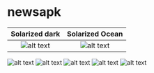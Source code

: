 # newsapk

Solarized dark             |  Solarized Ocean
:-------------------------:|:-------------------------:
![alt text](https://github.com/gouthamsrikar/newsapik_flutter/blob/master/screenshots/Screenshot_1621106457.png)  |  ![alt text](https://github.com/gouthamsrikar/newsapik_flutter/blob/master/screenshots/Screenshot_1621106464.png)

![alt text](https://github.com/gouthamsrikar/newsapik_flutter/blob/master/screenshots/Screenshot_1621106457.png)
![alt text](https://github.com/gouthamsrikar/newsapik_flutter/blob/master/screenshots/Screenshot_1621106464.png)
![alt text](https://github.com/gouthamsrikar/newsapik_flutter/blob/master/screenshots/Screenshot_1621106471.png)
![alt text](https://github.com/gouthamsrikar/newsapik_flutter/blob/master/screenshots/Screenshot_1621106476.png)
![alt text](https://github.com/gouthamsrikar/newsapik_flutter/blob/master/screenshots/Screenshot_1621106481.png)
